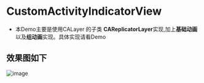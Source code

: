 # CustomActivityIndicatorView
* 本Demo主要是使用CALayer 的子类 **CAReplicatorLayer**实现,加上**基础动画**以及**组动画**实现。具体实现请看Demo 
## 效果图如下
![image](https://github.com/iOS-fei/CustomActivityIndicatorView/blob/master/img-folder/CustomActivityIndicatorView.gif)

